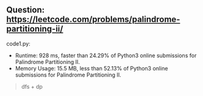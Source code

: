 ## Question: https://leetcode.com/problems/palindrome-partitioning-ii/

code1.py:
* Runtime: 928 ms, faster than 24.29% of Python3 online submissions for Palindrome Partitioning II.
* Memory Usage: 15.5 MB, less than 52.13% of Python3 online submissions for Palindrome Partitioning II.
>dfs + dp